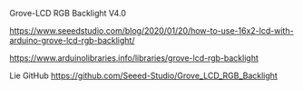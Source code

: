 
Grove-LCD RGB Backlight V4.0

 https://www.seeedstudio.com/blog/2020/01/20/how-to-use-16x2-lcd-with-arduino-grove-lcd-rgb-backlight/


https://www.arduinolibraries.info/libraries/grove-lcd-rgb-backlight

Lie GitHub
https://github.com/Seeed-Studio/Grove_LCD_RGB_Backlight





